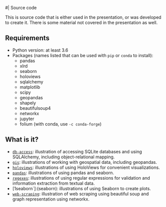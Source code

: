 #| Source code

This is source code that is either used in the presentation, or was developed
to create it.  There is some material not covered in the presentation as well.

## Requirements

* Python version: at least 3.6
* Packages (names listed that can be used with `pip` or `conda` to install):
  * pandas
  * xlrd
  * seaborn
  * holoviews
  * sqlalchemy
  * matplotlib
  * scipy
  * geopandas
  * shapely
  * beautifulsoup4
  * networkx
  * jupyter
  * folium (with conda, use `-c conda-forge`)

## What is it?
* [`db-access`](db-access): illustration of accessing SQLite databases and using
  SQLAlchemy, including object-relational mapping.
* [`gis`](gis): illustrations of working with geospatial data, including geopandas.
* [`holoviews`](holoviews): illustrations of using HoloViews for convenient
  visualizations.
* [`pandas`](pandas): illustrations of using pandas and seaborn.
* [`regexes`](regexes): illustrations of using regular expressions for validation
  and information extraction from textual data.
* [1seaborn`]:(seaborn): illustrations of using Seaborn to create plots.
* [`web-scraping`](web-scraping): illustration of web scraping using beautiful soup
  and graph representation using networkx.
